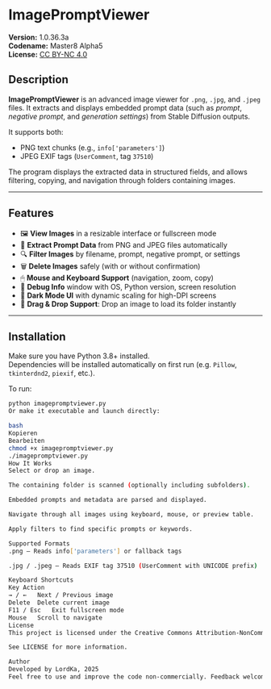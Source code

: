 # ImagePromptViewer

**Version:** 1.0.36.3a  
**Codename:** Master8 Alpha5  
**License:** [CC BY-NC 4.0](LICENSE)

## Description

**ImagePromptViewer** is an advanced image viewer for `.png`, `.jpg`, and `.jpeg` files. It extracts and displays embedded prompt data (such as *prompt*, *negative prompt*, and *generation settings*) from Stable Diffusion outputs.

It supports both:
- PNG text chunks (e.g., `info['parameters']`)
- JPEG EXIF tags (`UserComment`, tag `37510`)

The program displays the extracted data in structured fields, and allows filtering, copying, and navigation through folders containing images.

---

## Features

- 🖼 **View Images** in a resizable interface or fullscreen mode
- 🧠 **Extract Prompt Data** from PNG and JPEG files automatically
- 🔍 **Filter Images** by filename, prompt, negative prompt, or settings
- 🗑 **Delete Images** safely (with or without confirmation)
- 🖱 **Mouse and Keyboard Support** (navigation, zoom, copy)
- 🧰 **Debug Info** window with OS, Python version, screen resolution
- 🎨 **Dark Mode UI** with dynamic scaling for high-DPI screens
- 🧲 **Drag & Drop Support**: Drop an image to load its folder instantly

---

## Installation

Make sure you have Python 3.8+ installed.  
Dependencies will be installed automatically on first run (e.g. `Pillow`, `tkinterdnd2`, `piexif`, etc.).

To run:

```bash
python imagepromptviewer.py
Or make it executable and launch directly:

bash
Kopieren
Bearbeiten
chmod +x imagepromptviewer.py
./imagepromptviewer.py
How It Works
Select or drop an image.

The containing folder is scanned (optionally including subfolders).

Embedded prompts and metadata are parsed and displayed.

Navigate through all images using keyboard, mouse, or preview table.

Apply filters to find specific prompts or keywords.

Supported Formats
.png — Reads info['parameters'] or fallback tags

.jpg / .jpeg — Reads EXIF tag 37510 (UserComment with UNICODE prefix)

Keyboard Shortcuts
Key	Action
→ / ←	Next / Previous image
Delete	Delete current image
F11 / Esc	Exit fullscreen mode
Mouse	Scroll to navigate
License
This project is licensed under the Creative Commons Attribution-NonCommercial 4.0 International (CC BY-NC 4.0) license.

See LICENSE for more information.

Author
Developed by LordKa, 2025
Feel free to use and improve the code non-commercially. Feedback welcome!
